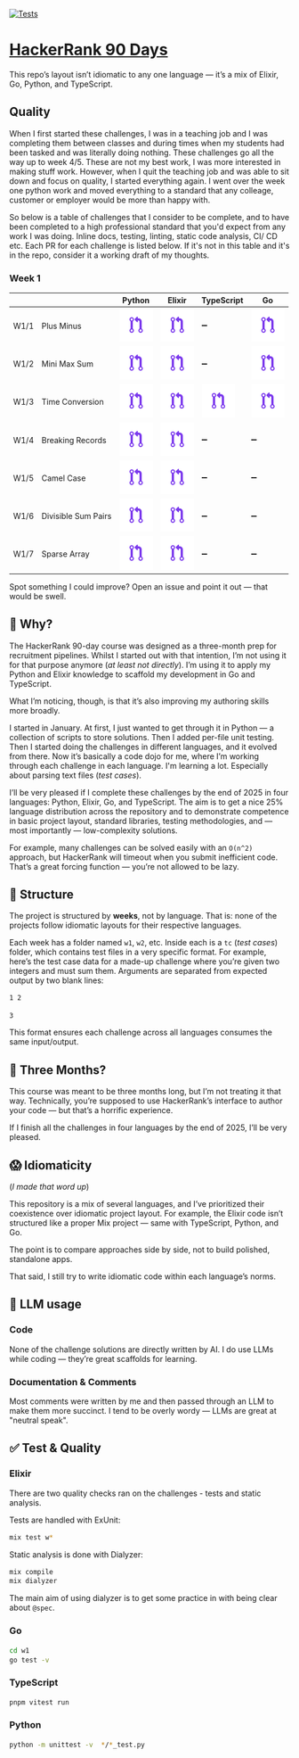 [![Tests](https://github.com/treejamie/hackerrank-90days/actions/workflows/test.yml/badge.svg)](https://github.com/treejamie/hackerrank-90days/actions/workflows/test.yml)

# [HackerRank 90 Days](https://www.hackerrank.com/interview/preparation-kits/three-month-preparation-kit/three-month-week-three/challenges)

This repo’s layout isn’t idiomatic to any one language — it’s a mix of Elixir, Go, Python, and TypeScript.

## Quality

When I first started these challenges, I was in a teaching job and I was completing them between classes and during times when my students had been tasked and was literally doing nothing. These challenges go all the way up to week 4/5. These are not my best work, I was more interested in making stuff work.  However, when I quit the teaching job and was able to sit down and focus on quality, I started everything again. I went over the week one python work and moved everything to a standard that any colleage, customer or employer would be more than happy with. 

So below is a table of challenges that I consider to be complete, and to have been completed to a high professional standard that you'd expect from any work I was doing. Inline docs, testing, linting, static code analysis, CI/ CD etc.  Each PR for each challenge is listed below. If it's not in this table and it's in the repo, consider it a working draft of my thoughts.


### Week 1

| |                         | Python                  | Elixir                  | TypeScript    | Go    |
|-|-                        |-                        |-                        |-              |-      |  
| W1/1| Plus Minus          |[![PR](img/pr.svg)][11py]|[![PR](img/pr.svg)][11ex]|     ➖        |[![PR](img/pr.svg)][11go]|  
| W1/2| Mini Max Sum        |[![PR](img/pr.svg)][12py]|[![PR](img/pr.svg)][12ex]|     ➖        |[![PR](img/pr.svg)][11go]|  
| W1/3| Time Conversion     |[![PR](img/pr.svg)][13py]|[![PR](img/pr.svg)][13ex]|[![PR](img/pr.svg)][13ts]|[![PR](img/pr.svg)][11go]|  
| W1/4| Breaking Records    |[![PR](img/pr.svg)][14py]|[![PR](img/pr.svg)][14ex]|     ➖        |   ➖   |  
| W1/5| Camel Case          |[![PR](img/pr.svg)][15py]|[![PR](img/pr.svg)][15ex]|     ➖        |   ➖   |  
| W1/6| Divisible Sum Pairs |[![PR](img/pr.svg)][16py]|[![PR](img/pr.svg)][16ex]|     ➖        |   ➖   |  
| W1/7| Sparse Array        |[![PR](img/pr.svg)][17py]|[![PR](img/pr.svg)][17ex]|     ➖        |   ➖   |  

[11py]: https://github.com/treejamie/hackerrank-90days/pull/108
[12py]: https://github.com/treejamie/hackerrank-90days/pull/108
[13py]: https://github.com/treejamie/hackerrank-90days/pull/109
[14py]: https://github.com/treejamie/hackerrank-90days/pull/111
[15py]: https://github.com/treejamie/hackerrank-90days/pull/113
[16py]: https://github.com/treejamie/hackerrank-90days/pull/114
[17py]: https://github.com/treejamie/hackerrank-90days/pull/115

[11ex]: https://github.com/treejamie/hackerrank-90days/pull/103
[12ex]: https://github.com/treejamie/hackerrank-90days/pull/138
[13ex]: https://github.com/treejamie/hackerrank-90days/pull/141
[14ex]: https://github.com/treejamie/hackerrank-90days/pull/142
[15ex]: https://github.com/treejamie/hackerrank-90days/pull/148
[16ex]: https://github.com/treejamie/hackerrank-90days/pull/151
[17ex]: https://github.com/treejamie/hackerrank-90days/pull/152

[11ts]: #
[12ts]: #
[13ts]: https://github.com/treejamie/hackerrank-90days/pull/136
[14ts]: #
[15ts]: #
[16ts]: #
[17ts]: #

[11go]: https://github.com/treejamie/hackerrank-90days/pull/102
[12go]: https://github.com/treejamie/hackerrank-90days/pull/105
[13go]: https://github.com/treejamie/hackerrank-90days/pull/147
[14go]: #
[15go]: #
[16go]: #
[17go]: #



Spot something I could improve? Open an issue and point it out — that would be swell.

## 🙋 Why?

The HackerRank 90-day course was designed as a three-month prep for recruitment pipelines. Whilst I started out with that intention, I’m not using it for that purpose anymore (_at least not directly_). I’m using it to apply my Python and Elixir knowledge to scaffold my development in Go and TypeScript.

What I’m noticing, though, is that it’s also improving my authoring skills more broadly.

I started in January. At first, I just wanted to get through it in Python — a collection of scripts to store solutions. Then I added per-file unit testing. Then I started doing the challenges in different languages, and it evolved from there. Now it’s basically a code dojo for me, where I’m working through each challenge in each language. I'm learning a lot. Especially about parsing text files (_test cases_).

I’ll be very pleased if I complete these challenges by the end of 2025 in four languages: Python, Elixir, Go, and TypeScript. The aim is to get a nice 25% language distribution across the repository and to demonstrate competence in basic project layout, standard libraries, testing methodologies, and — most importantly — low-complexity solutions.

For example, many challenges can be solved easily with an `O(n^2)` approach, but HackerRank will timeout when you submit inefficient code. That’s a great forcing function — you’re not allowed to be lazy.

## 🧱 Structure

The project is structured by **weeks**, not by language. That is: none of the projects follow idiomatic layouts for their respective languages.

Each week has a folder named `w1`, `w2`, etc. Inside each is a `tc` (_test cases_) folder, which contains test files in a very specific format. For example, here’s the test case data for a made-up challenge where you’re given two integers and must sum them. Arguments are separated from expected output by two blank lines:

```plaintext
1 2

3
```

This format ensures each challenge across all languages consumes the same input/output.

## 📅 Three Months?

This course was meant to be three months long, but I’m not treating it that way. Technically, you’re supposed to use HackerRank’s interface to author your code — but that’s a horrific experience.

If I finish all the challenges in four languages by the end of 2025, I’ll be very pleased.

## 😱 Idiomaticity

(_I made that word up_)

This repository is a mix of several languages, and I’ve prioritized their coexistence over idiomatic project layout. For example, the Elixir code isn’t structured like a proper Mix project — same with TypeScript, Python, and Go.

The point is to compare approaches side by side, not to build polished, standalone apps.

That said, I still try to write idiomatic code within each language’s norms.

## 🤖 LLM usage

### Code

None of the challenge solutions are directly written by AI. I do use LLMs while coding — they’re great scaffolds for learning.

### Documentation & Comments

Most comments were written by me and then passed through an LLM to make them more succinct. I tend to be overly wordy — LLMs are great at "neutral speak".


## ✅ Test & Quality

### Elixir

There are two quality checks ran on the challenges -  tests and static analysis.

Tests are handled with ExUnit:

```bash
mix test w*
```

Static analysis is done with Dialyzer:

```bash
mix compile
mix dialyzer
```

The main aim of using dialyzer is to get some practice in with being clear about `@spec`.

### Go

```bash
cd w1
go test -v
```

### TypeScript

```bash
pnpm vitest run
```


### Python

```bash
python -m unittest -v  */*_test.py
```
